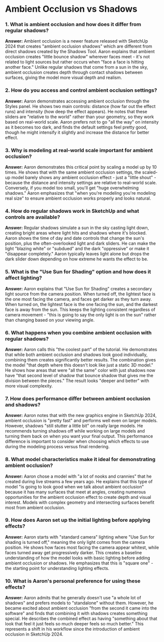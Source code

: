 # Ambient Occlusion vs Shadows

### 1. What is ambient occlusion and how does it differ from regular shadows?
**Answer:**
Ambient occlusion is a newer feature released with SketchUp 2024 that creates "ambient occlusion shadows" which are different from direct shadows created by the Shadows Tool. Aaron explains that ambient occlusion creates "little bounce shadow" wherever faces meet - it's not related to light sources but rather occurs when "face a face is hitting another face." Unlike regular shadows that come from a sun in the sky, ambient occlusion creates depth through contact shadows between surfaces, giving the model more visual depth and realism.

### 2. How do you access and control ambient occlusion settings?
**Answer:**
Aaron demonstrates accessing ambient occlusion through the Styles panel. He shows two main controls: distance (how far out the effect runs) and intensity (how deep the effect appears). He notes that these sliders are "relative to the world" rather than your geometry, so they work based on real-world scale. Aaron prefers not to go "all the way" on intensity as it becomes too dark, and finds the default settings feel pretty good, though he might intensify it slightly and increase the distance for better effect.

### 3. Why is modeling at real-world scale important for ambient occlusion?
**Answer:**
Aaron demonstrates this critical point by scaling a model up by 10 times. He shows that with the same ambient occlusion settings, the scaled-up model barely shows any ambient occlusion effect - just a "little shout" - because the distance and intensity settings are relative to real-world scale. Conversely, if you model too small, you'll get "huge overwhelming shadows." Aaron emphasizes that "when you're modeling you're modeling real size" to ensure ambient occlusion works properly and looks natural.

### 4. How do regular shadows work in SketchUp and what controls are available?
**Answer:**
Regular shadows simulate a sun in the sky casting light down, creating bright areas where light hits and shadows where it's blocked. Aaron shows the time of day and date controls that change the sun's position, plus the often-overlooked light and dark sliders. He can make the light "blazing white" or "subdued" and the dark "oppressive" or make it "disappear completely." Aaron typically leaves light alone but drops the dark slider down depending on how extreme he wants the effect to be.

### 5. What is the "Use Sun for Shading" option and how does it affect lighting?
**Answer:**
Aaron explains that "Use Sun for Shading" creates a secondary light source from the camera position. When turned off, the lightest face is the one most facing the camera, and faces get darker as they turn away. When turned on, the lightest face is the one facing the sun, and the darkest face is away from the sun. This keeps the lighting consistent regardless of camera movement - "this is going to say the only light is on the sun" rather than changing based on your viewing angle.

### 6. What happens when you combine ambient occlusion with regular shadows?
**Answer:**
Aaron calls this "the coolest part" of the tutorial. He demonstrates that while both ambient occlusion and shadows look good individually, combining them creates significantly better results. The combination gives the model "that depth where this doesn't look like just a static 3D model." He shows how areas that were "all the same" color with just shadows now have "that second level of shadow that bounce shadow that gives me the division between the pieces." The result looks "deeper and better" with more visual complexity.

### 7. How does performance differ between ambient occlusion and shadows?
**Answer:**
Aaron notes that with the new graphics engine in SketchUp 2024, ambient occlusion is "pretty fast" and performs well even on larger models. However, shadows "still stutter a little bit" on really large models. He recommends turning shadows off while working on large models and turning them back on when you want your final output. This performance difference is important to consider when choosing which effects to use during the modeling process versus final rendering.

### 8. What model characteristics make it ideal for demonstrating ambient occlusion?
**Answer:**
Aaron chose a model with "a lot of nooks and crannies" that he created during live streams a few years ago. He explains that this type of model "is going to look good when we talk about ambient occlusion" because it has many surfaces that meet at angles, creating numerous opportunities for the ambient occlusion effect to create depth and visual interest. Models with complex geometry and intersecting surfaces benefit most from ambient occlusion.

### 9. How does Aaron set up the initial lighting before applying effects?
**Answer:**
Aaron starts with "standard camera" lighting where "Use Sun for shading is turned off," meaning the only light comes from the camera position. He shows how faces most facing the camera appear whitest, while faces turned away get progressively darker. This creates a baseline understanding of how the model looks with basic lighting before adding ambient occlusion or shadows. He emphasizes that this is "square one" - the starting point for understanding lighting effects.

### 10. What is Aaron's personal preference for using these effects?
**Answer:**
Aaron admits that he generally doesn't use "a whole lot of shadows" and prefers models to "standalone" without them. However, he became excited about ambient occlusion "from the second it came into the software" and finds that combining it with shadows creates something special. He describes the combined effect as having "something about that look that feel it just feels so much deeper feels so much better." This represents a shift in his workflow since the introduction of ambient occlusion in SketchUp 2024.